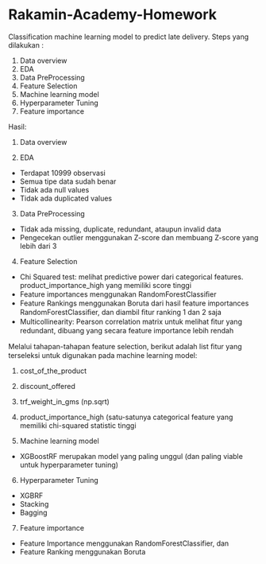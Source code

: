 # Rakamin-Academy-Homework
Classification machine learning model to predict late delivery. 
Steps yang dilakukan : 
1. Data overview
2. EDA
3. Data PreProcessing
4. Feature Selection
5. Machine learning model
6. Hyperparameter Tuning
7. Feature importance

Hasil:
1. Data overview

2. EDA
  - Terdapat 10999 observasi
  - Semua tipe data sudah benar
  - Tidak ada null values
  - Tidak ada duplicated values

3. Data PreProcessing
  - Tidak ada missing, duplicate, redundant, ataupun invalid data
  - Pengecekan outlier menggunakan Z-score dan membuang Z-score yang lebih dari 3

4. Feature Selection
  - Chi Squared test: melihat predictive power dari categorical features.          product_importance_high yang memiliki score tinggi
  - Feature importances menggunakan RandomForestClassiﬁer
  - Feature Rankings menggunakan  Boruta dari hasil feature importances RandomForestClassiﬁer, dan diambil ﬁtur  ranking 1 dan 2 saja
  - Multicollinearity: Pearson correlation matrix untuk melihat ﬁtur yang  redundant, dibuang yang secara feature importance lebih rendah

Melalui tahapan-tahapan feature selection, berikut adalah list ﬁtur yang  terseleksi untuk digunakan pada machine learning model:
  1. cost_of_the_product
  2. discount_offered
  3. trf_weight_in_gms (np.sqrt)
  4. product_importance_high (satu-satunya categorical feature yang  memiliki chi-squared statistic tinggi

5. Machine learning model
  - XGBoostRF merupakan model yang paling unggul (dan paling viable untuk  hyperparameter tuning)

6. Hyperparameter Tuning
  - XGBRF
  - Stacking
  - Bagging

7. Feature importance
  - Feature Importance menggunakan RandomForestClassifier, dan
  - Feature Ranking menggunakan Boruta
 

